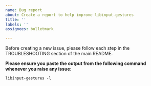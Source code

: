 ```yaml
---
name: Bug report
about: Create a report to help improve libinput-gestures
title: ''
labels: ''
assignees: bulletmark

---
```


Before creating a new issue, please follow each step in the TROUBLESHOOTING section
of the main README.

**Please ensure you paste the output from the following command whenever you raise any issue**:
```
libinput-gestures -l
```
